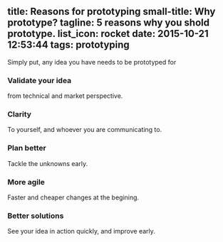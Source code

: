 title: Reasons for prototyping
small-title: Why prototype?
tagline: 5 reasons why you shold prototype.
list_icon: rocket
date: 2015-10-21 12:53:44
tags: prototyping
---
Simply put, any idea you have needs to be prototyped for

### Validate your idea 
from technical and market perspective.
### Clarity 
To yourself, and whoever you are communicating to.
### Plan better
Tackle the unknowns early.
### More agile
Faster and cheaper changes at the begining.
### Better solutions
See your idea in action quickly, and improve early.
